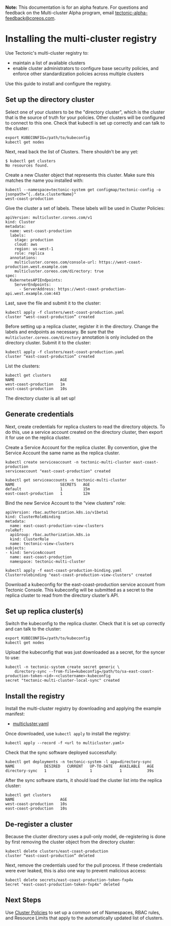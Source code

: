 <br>
<div class="alert alert-info" role="alert">
<i class="fa fa-exclamation-triangle"></i><b> Note:</b> This documentation is for an alpha feature. For questions and feedback on the Multi-cluster Alpha program, email <a href="mailto:tectonic-alpha-feedback@coreos.com">tectonic-alpha-feedback@coreos.com</a>.
</div>

# Installing the multi-cluster registry

Use Tectonic's multi-cluster registry to:
* maintain a list of available clusters
* enable cluster administrators to configure base security policies, and enforce other standardization policies across multiple clusters

Use this guide to install and configure the registry.

## Set up the directory cluster

Select one of your clusters to be the "directory cluster", which is the cluster that is the source of truth for your policies. Other clusters will be configured to connect to this one. Check that kubectl is set up correctly and can talk to the cluster:

```
export KUBECONFIG=/path/to/kubeconfig
kubectl get nodes
```

Next, read back the list of Clusters. There shouldn’t be any yet:

```
$ kubectl get clusters
No resources found.
```

Create a new Cluster object that represents this cluster. Make sure this matches the name you installed with:

```
kubectl --namespace=tectonic-system get configmap/tectonic-config -o jsonpath="{..data.clusterName}"
west-coast-production
```

Give the cluster a set of labels. These labels will be used in Cluster Policies:

```
apiVersion: multicluster.coreos.com/v1
kind: Cluster
metadata:
  name: west-coast-production
  labels:
    stage: production
    cloud: aws
    region: us-west-1
    role: replica
  annotations:
    multicluster.coreos.com/console-url: https://west-coast-production.west.example.com
    multicluster.coreos.com/directory: true
spec:
  KubernetesAPIEndpoints:
    ServerEndpoints:
      - ServerAddress: https://west-coast-production-api.west.example.com:443
```

Last, save the file and submit it to the cluster:

```
kubectl apply -f clusters/west-coast-production.yaml
cluster “west-coast-production” created
```

Before setting up a replica cluster, register it in the directory. Change the labels and endpoints as necessary. Be sure that  the `multicluster.coreos.com/directory` annotation is only included on the directory cluster. Submit it to the cluster:

```
kubectl apply -f clusters/east-coast-production.yaml
cluster “east-coast-production” created
```

List the clusters:

```
kubectl get clusters
NAME                    AGE
west-coast-production   1m
east-coast-production   10s
```

The directory cluster is all set up!

## Generate credentials

Next, create credentials for replica clusters to read the directory objects. To do this, use a service account created on the directory cluster, then export it for use on the replica cluster.

Create a Service Account for the replica cluster. By convention, give the Service Account the same name as the replica cluster.

```
kubectl create serviceaccount -n tectonic-multi-cluster east-coast-production
serviceaccount "east-coast-production" created

kubectl get serviceaccounts -n tectonic-multi-cluster
NAME                    SECRETS   AGE
default                 1         15m
east-coast-production   1         12m
```

Bind the new Service Account to the “view clusters” role:

```
apiVersion: rbac.authorization.k8s.io/v1beta1
kind: ClusterRoleBinding
metadata:
  name: east-coast-production-view-clusters
roleRef:
  apiGroup: rbac.authorization.k8s.io
  kind: ClusterRole
  name: tectonic-view-clusters
subjects:
- kind: ServiceAccount
  name: east-coast-production
  namespace: tectonic-multi-cluster

kubectl apply -f east-coast-production-binding.yaml
Clusterrolebinding "east-coast-production-view-clusters" created
```

Download a kubeconfig for the east-coast-production service account from Tectonic Console. This kubeconfig will be submitted as a secret to the replica cluster to read from the directory cluster’s API.

## Set up replica cluster(s)

Switch the kubeconfig to the replica cluster. Check that it is set up correctly and can talk to the cluster:

```
export KUBECONFIG=/path/to/kubeconfig
kubectl get nodes
```

Upload the kubeconfig that was just downloaded as a secret, for the syncer to use:

```
kubectl -n tectonic-system create secret generic \
    directory-sync --from-file=kubeconfig=/path/to/sa-east-coast-production-token-<id>-<clustername>-kubeconfig
secret "tectonic-multi-cluster-local-sync" created
```

## Install the registry

Install the multi-cluster registry by downloading and applying the example manifest:
* [multicluster.yaml][multicluster-manifest]

Once downloaded, use `kubectl apply` to install the registry:

```
kubectl apply --record -f <url to multicluster.yaml>
```

Check that the sync software deployed successfully:

```
kubectl get deployments -n tectonic-system -l app=directory-sync
NAME             DESIRED   CURRENT   UP-TO-DATE   AVAILABLE   AGE
directory-sync   1         1         1            1           39s
```

After the sync software starts, it should load the cluster list into the replica cluster:

```
kubectl get clusters
NAME                    AGE
west-coast-production   10s
east-coast-production   10s
```

## De-register a cluster

Because the cluster directory uses a pull-only model, de-registering is done by first removing the cluster object from the directory cluster:

```
kubectl delete clusters/east-coast-production
cluster “east-coast-production” deleted
```

Next, remove the credentials used for the pull process. If these credentials were ever leaked, this is also one way to prevent malicious access:

```
kubectl delete secrets/east-coast-production-token-fxp4x
Secret "east-coast-production-token-fxp4x" deleted
```

## Next Steps

Use [Cluster Policies][cluster-policies] to set up a common set of Namespaces, RBAC rules, and Resource Limits that apply to the automatically updated list of clusters.


[cluster-policies]: multi-cluster-policy.md
[multicluster-manifest]: ../files/multi-cluster/multicluster.yaml
